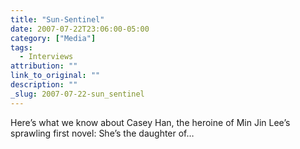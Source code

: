 ```yaml
---
title: "Sun-Sentinel"
date: 2007-07-22T23:06:00-05:00
category: ["Media"]
tags:
  - Interviews
attribution: ""
link_to_original: ""
description: ""
_slug: 2007-07-22-sun_sentinel
---
```


Here’s what we know about Casey Han, the heroine of Min Jin Lee’s sprawling first novel: She’s the daughter of…
